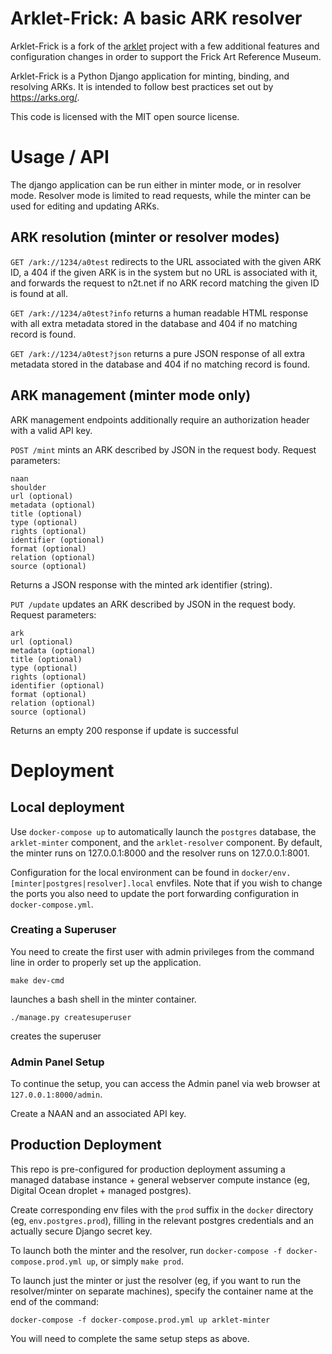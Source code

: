 # Arklet-Frick: A basic ARK resolver

Arklet-Frick is a fork of the [arklet](https://github.com/internetarchive/arklet/) project
with a few additional features and configuration changes in order to support the Frick Art Reference Museum.

Arklet-Frick is a Python Django application for minting, binding, and resolving ARKs.
It is intended to follow best practices set out by https://arks.org/.

This code is licensed with the MIT open source license.

# Usage / API

The django application can be run either in minter mode, or in resolver mode. Resolver mode is limited to read requests, while the minter can be used for editing and updating ARKs.

## ARK resolution (minter or resolver modes)

`GET /ark://1234/a0test` redirects to the URL associated with the given ARK ID, a 404 if the given ARK is in the system but no URL is associated with it, and forwards the request to n2t.net if no ARK record matching the given ID is found at all.

`GET /ark://1234/a0test?info` returns a human readable HTML response with all extra metadata stored in the database and 404 if no matching record is found.

`GET /ark://1234/a0test?json` returns a pure JSON response of all extra metadata stored in the database and 404 if no matching record is found.

## ARK management (minter mode only)

ARK management endpoints additionally require an authorization header with a valid API key.

`POST /mint` mints an ARK described by JSON in the request body. Request parameters:

```
naan
shoulder
url (optional)
metadata (optional)
title (optional)
type (optional)
rights (optional)
identifier (optional)
format (optional)
relation (optional)
source (optional)
```

Returns a JSON response with the minted ark identifier (string).

`PUT /update` updates an ARK described by JSON in the request body. Request parameters:

```
ark
url (optional)
metadata (optional)
title (optional)
type (optional)
rights (optional)
identifier (optional)
format (optional)
relation (optional)
source (optional)
```

Returns an empty 200 response if update is successful

# Deployment

## Local deployment

Use `docker-compose up` to automatically launch the `postgres` database, the `arklet-minter` component, and the `arklet-resolver` component. By default, the minter runs on 127.0.0.1:8000 and the resolver runs on 127.0.0.1:8001.

Configuration for the local environment can be found in `docker/env.[minter|postgres|resolver].local` envfiles. Note that if you wish to change the ports you also need to update the port forwarding configuration in `docker-compose.yml`.

### Creating a Superuser

You need to create the first user with admin privileges from the command line in order to properly set up the application.

```
make dev-cmd
```

launches a bash shell in the minter container.

```
./manage.py createsuperuser
```

creates the superuser

### Admin Panel Setup

To continue the setup, you can access the Admin panel via web browser at `127.0.0.1:8000/admin`.

Create a NAAN and an associated API key.

## Production Deployment

This repo is pre-configured for production deployment assuming a managed database instance + general webserver compute instance (eg, Digital Ocean droplet + managed postgres).

Create corresponding env files with the `prod` suffix in the `docker` directory (eg, `env.postgres.prod`), filling in the relevant postgres credentials and an actually secure Django secret key.

To launch both the minter and the resolver, run `docker-compose -f docker-compose.prod.yml up`, or simply `make prod`.

To launch just the minter or just the resolver (eg, if you want to run the resolver/minter on separate machines), specify the container name at the end of the command:

```
docker-compose -f docker-compose.prod.yml up arklet-minter
```

You will need to complete the same setup steps as above.
